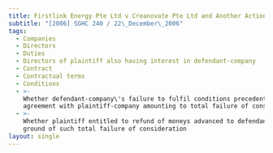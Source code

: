 ```yaml
---
title: Firstlink Energy Pte Ltd v Creanovate Pte Ltd and Another Action
subtitle: "[2006] SGHC 240 / 22\_December\_2006"
tags:
  - Companies
  - Directors
  - Duties
  - Directors of plaintiff also having interest in defendant-company
  - Contract
  - Contractual terms
  - Conditions
  - >-
    Whether defendant-company\'s failure to fulfil conditions precedent under
    agreement with plaintiff-company amounting to total failure of consideration
  - >-
    Whether plaintiff entitled to refund of moneys advanced to defendant on
    ground of such total failure of consideration
layout: single
---
```


